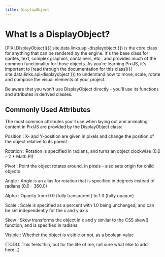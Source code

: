 ```yaml
---
title: DisplayObject
---
```

# What Is a DisplayObject?

[PIXI.DisplayObject]({{ site.data.links.api-displayobject }}) is the core class for anything that can be rendered by the engine.  It's the base class for sprites, text, complex graphics, containers, etc., and provides much of the common functionality for those objects.  As you're learning PixiJS, it's important to [read through the documentation for this class]({{ site.data.links.api-displayobject }}) to understand how to move, scale, rotate and compose the visual elements of your project.

Be aware that you won't use DisplayObject directly - you'll use its functions and attributes in derived classes.

## Commonly Used Attributes

The most common attributes you'll use when laying out and animating content in PixiJS are provided by the DisplayObject class:

Position
: X- and Y-position are given in pixels and change the position of the object relative to its parent

Rotation
: Rotation is specified in radians, and turns an object clockwise (0.0 - 2 * Math.PI)

Pivot
: Point the object rotates around, in pixels - also sets origin for child objects

Angle
: Angle is an alias for rotation that is specified in degrees instead of radians (0.0 - 360.0)

Alpha
: Opacity from 0.0 (fully transparent) to 1.0 (fully opaque)

Scale
: Scale is specified as a percent with 1.0 being unchanged, and can be set independently for the x and y axis

Skew
: Skew transforms the object in x and y similar to the CSS skew() function, and is specified in radians

Visible
: Whether the object is visible or not, as a boolean value


(TODO: This feels thin, but for the life of me, not sure what else to add here...)